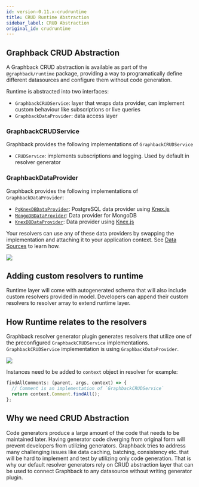 ```yaml
---
id: version-0.11.x-crudruntime
title: CRUD Runtime Abstraction
sidebar_label: CRUD Abstraction
original_id: crudruntime
---
```


## Graphback CRUD Abstraction

A Graphback CRUD abstraction is available as part of the `@graphback/runtime` package, providing a way to programatically define different datasources and configure them without code generation.

Runtime is abstracted into two interfaces:

- `GraphbackCRUDService`: layer that wraps data provider, can implement custom behaviour like subscriptions or live queries
- `GraphbackDataProvider`: data access layer 

### GraphbackCRUDService

Graphback provides the following implementations of `GraphbackCRUDService`

- `CRUDService`: implements subscriptions and logging. Used by default in resolver generator

### GraphbackDataProvider

Graphback provides the following implementations of `GraphbackDataProvider`:

- [`PgKnexDBDataProvider`](https://www.npmjs.com/package/@graphback/runtime-knex): PostgreSQL data provider using [Knex.js](http://knexjs.org/)
- [`MongoDBDataProvider`](https://www.npmjs.com/package/@graphback/runtime-mongo): Data provider for MongoDB
- [`KnexDBDataProvider`](https://www.npmjs.com/package/@graphback/runtime-knex): Data provider using [Knex.js](http://knexjs.org/)

Your resolvers can use any of these data providers by swapping the implementation and attaching it to your application context. See [Data Sources](../db/datasources) to learn how.

![](/img/runtime.png)

## Adding custom resolvers to runtime

Runtime layer will come with autogenerated schema that will also include custom resolvers provided in model.
Developers can append their custom resolvers to resolver array to extend runtime layer.

## How Runtime relates to the resolvers 

Graphback resolver generator plugin generates resolvers that utilize one of the preconfigured `GraphbackCRUDService` implementations.
`GraphbackCRUDService` implementation is using `GraphbackDataProvider`.

![](/img/runtime.png)

Instances need to be added to `context` object in resolver for example:

```js
findAllComments: (parent, args, context) => {
  // Comment is an implementation of `GraphbackCRUDService` 
  return context.Comment.findAll();
};
```

## Why we need CRUD Abstraction

Code generators produce a large amount of the code that needs to be maintained later.
Having generator code diverging from original form will prevent developers from utilizing generators.
Graphback tries to address many challenging issues like data caching, batching, consistency etc. that will be hard to implement and test by utilizing only code generation.
That is why our default resolver generators rely on CRUD abstraction layer that can be used to connect Graphback to any datasource without writing generator plugin.